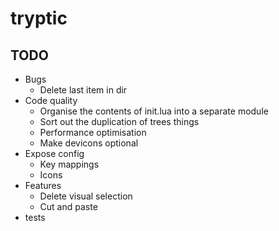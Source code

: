 # tryptic

## TODO
- Bugs
    - Delete last item in dir
- Code quality
    - Organise the contents of init.lua into a separate module
    - Sort out the duplication of trees things
    - Performance optimisation
    - Make devicons optional
- Expose config
    - Key mappings
    - Icons
- Features
    - Delete visual selection
    - Cut and paste
- tests
